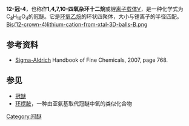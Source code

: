 **12-冠-4**，也称作**1,4,7,10-四氧杂环十二烷**或锂[离子载体V](https://zh.wikipedia.org/wiki/离子载体 "wikilink")，是一种化学式为C<sub>8</sub>H<sub>16</sub>O<sub>4</sub>的冠醚。它是[环氧乙烷](../Page/环氧乙烷.md "wikilink")的环状四聚体，大小与锂离子的半径匹配。 [Bis(12-crown-4)lithium-cation-from-xtal-3D-balls-B.png](https://zh.wikipedia.org/wiki/File:Bis\(12-crown-4\)lithium-cation-from-xtal-3D-balls-B.png "fig:Bis(12-crown-4)lithium-cation-from-xtal-3D-balls-B.png")

## 参考资料

  - [Sigma-Aldrich](https://zh.wikipedia.org/wiki/Sigma-Aldrich "wikilink") Handbook of Fine Chemicals, 2007, page 768.

## 参见

  - [冠醚](../Page/冠醚.md "wikilink")
  - [环楞胺](https://zh.wikipedia.org/wiki/环楞胺 "wikilink")，一种由亚氨基取代冠醚中氧的类似化合物

[Category:冠醚](https://zh.wikipedia.org/wiki/Category:冠醚 "wikilink")